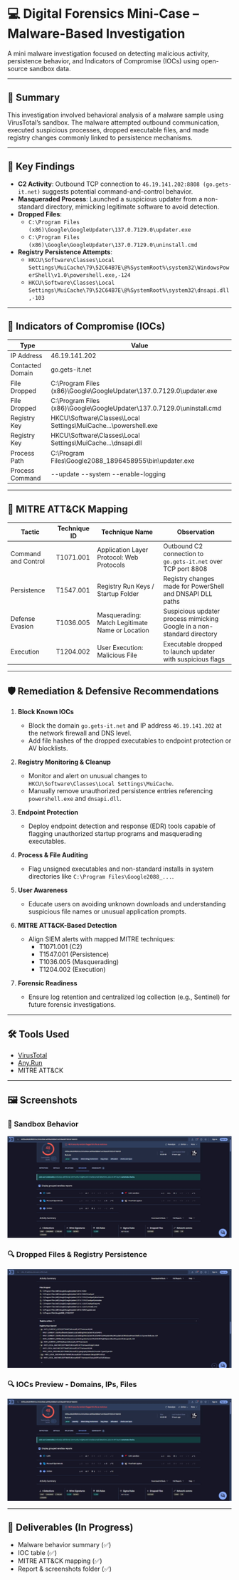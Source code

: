 # 💻 Digital Forensics Mini-Case – Malware-Based Investigation

A mini malware investigation focused on detecting malicious activity, persistence behavior, and Indicators of Compromise (IOCs) using open-source sandbox data.

---

## 🧪 Summary

This investigation involved behavioral analysis of a malware sample using VirusTotal’s sandbox. The malware attempted outbound communication, executed suspicious processes, dropped executable files, and made registry changes commonly linked to persistence mechanisms.

---

## 🧠 Key Findings

- **C2 Activity**: Outbound TCP connection to `46.19.141.202:8808 (go.gets-it.net)` suggests potential command-and-control behavior.
- **Masqueraded Process**: Launched a suspicious updater from a non-standard directory, mimicking legitimate software to avoid detection.
- **Dropped Files**:
  - `C:\Program Files (x86)\Google\GoogleUpdater\137.0.7129.0\updater.exe`
  - `C:\Program Files (x86)\Google\GoogleUpdater\137.0.7129.0\uninstall.cmd`
- **Registry Persistence Attempts**:
  - `HKCU\Software\Classes\Local Settings\MuiCache\79\52C64B7E\@%SystemRoot%\system32\WindowsPowerShell\v1.0\powershell.exe,-124`
  - `HKCU\Software\Classes\Local Settings\MuiCache\79\52C64B7E\@%SystemRoot%\system32\dnsapi.dll,-103`

---

## 🧾 Indicators of Compromise (IOCs)

| Type             | Value                                                                 |
|------------------|-----------------------------------------------------------------------|
| IP Address       | 46.19.141.202                                                         |
| Contacted Domain | go.gets-it.net                                                        |
| File Dropped     | C:\Program Files (x86)\Google\GoogleUpdater\137.0.7129.0\updater.exe  |
| File Dropped     | C:\Program Files (x86)\Google\GoogleUpdater\137.0.7129.0\uninstall.cmd|
| Registry Key     | HKCU\Software\Classes\Local Settings\MuiCache\...\powershell.exe      |
| Registry Key     | HKCU\Software\Classes\Local Settings\MuiCache\...\dnsapi.dll          |
| Process Path     | C:\Program Files\Google2088_1896458955\bin\updater.exe                |
| Process Command  | --update --system --enable-logging                                    |

---

## 🎯 MITRE ATT&CK Mapping

| Tactic               | Technique ID | Technique Name                           | Observation                                                                 |
|----------------------|--------------|------------------------------------------|------------------------------------------------------------------------------|
| Command and Control  | T1071.001    | Application Layer Protocol: Web Protocols | Outbound C2 connection to `go.gets-it.net` over TCP port 8808               |
| Persistence          | T1547.001    | Registry Run Keys / Startup Folder        | Registry changes made for PowerShell and DNSAPI DLL paths                   |
| Defense Evasion      | T1036.005    | Masquerading: Match Legitimate Name or Location | Suspicious updater process mimicking Google in a non-standard directory |
| Execution            | T1204.002    | User Execution: Malicious File            | Executable dropped to launch updater with suspicious flags                  |

---

## 🛡️ Remediation & Defensive Recommendations

1. **Block Known IOCs**  
   - Block the domain `go.gets-it.net` and IP address `46.19.141.202` at the network firewall and DNS level.
   - Add file hashes of the dropped executables to endpoint protection or AV blocklists.

2. **Registry Monitoring & Cleanup**  
   - Monitor and alert on unusual changes to `HKCU\Software\Classes\Local Settings\MuiCache`.
   - Manually remove unauthorized persistence entries referencing `powershell.exe` and `dnsapi.dll`.

3. **Endpoint Protection**  
   - Deploy endpoint detection and response (EDR) tools capable of flagging unauthorized startup programs and masquerading executables.

4. **Process & File Auditing**  
   - Flag unsigned executables and non-standard installs in system directories like `C:\Program Files\Google2088_...`.

5. **User Awareness**  
   - Educate users on avoiding unknown downloads and understanding suspicious file names or unusual application prompts.

6. **MITRE ATT&CK-Based Detection**  
   - Align SIEM alerts with mapped MITRE techniques:
     - T1071.001 (C2)
     - T1547.001 (Persistence)
     - T1036.005 (Masquerading)
     - T1204.002 (Execution)

7. **Forensic Readiness**  
   - Ensure log retention and centralized log collection (e.g., Sentinel) for future forensic investigations.

---

## 🛠 Tools Used

- [VirusTotal](https://www.virustotal.com/)
- [Any.Run](https://any.run/)
- MITRE ATT&CK

---

## 🖼️ Screenshots

### 🧪 Sandbox Behavior
![Sandbox Overview](https://github.com/ziggsanon/digital-forensics-mini-case/blob/main/screenshots/sandbox-overview.JPG) 

### 🔍 Dropped Files & Registry Persistence
![Dropped Files & Registry Persistence](https://github.com/ziggsanon/digital-forensics-mini-case/blob/main/screenshots/dropped%20files%20%26%20registry%20persistence.JPG)

### 🔍 IOCs Preview - Domains, IPs, Files
![IOCs Preview](screenshots/sandbox-overview.JPG)

---

## 📂 Deliverables (In Progress)

- Malware behavior summary (✅)
- IOC table (✅)
- MITRE ATT&CK mapping (✅)
- Report & screenshots folder (✅)
